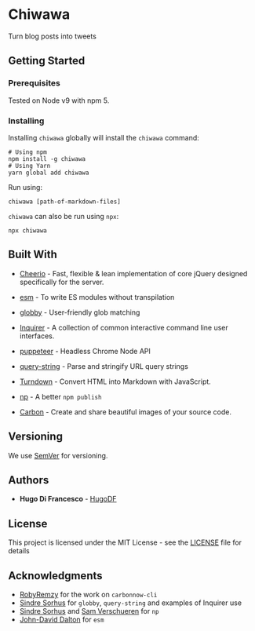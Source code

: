 # Chiwawa

Turn blog posts into tweets

## Getting Started

### Prerequisites

Tested on Node v9 with npm 5.

### Installing

Installing `chiwawa` globally will install the `chiwawa` command:
```
# Using npm
npm install -g chiwawa
# Using Yarn
yarn global add chiwawa
```

Run using:
```
chiwawa [path-of-markdown-files]
```

`chiwawa` can also be run using `npx`:
```
npx chiwawa
```

## Built With

* [Cheerio](https://github.com/cheeriojs/cheerio) - Fast, flexible & lean implementation of core jQuery designed specifically for the server.
* [esm](https://github.com/standard-things/esm) - To write ES modules without transpilation
* [globby](https://github.com/sindresorhus/globby) - User-friendly glob matching
* [Inquirer](https://github.com/SBoudrias/Inquirer.js#readme) - A collection of common interactive command line user interfaces.
* [puppeteer](https://github.com/GoogleChrome/puppeteer) - Headless Chrome Node API
* [query-string](https://github.com/sindresorhus/query-string#readme) - Parse and stringify URL query strings
* [Turndown](https://github.com/domchristie/turndown) - Convert HTML into Markdown with JavaScript.
* [np](https://github.com/sindresorhus/np) - A better `npm publish`

* [Carbon](https://carbon.now.sh/) - Create and share beautiful images of your source code.

## Versioning

We use [SemVer](http://semver.org/) for versioning.

## Authors

* **Hugo Di Francesco** - [HugoDF](https://github.com/HugoDF)

## License

This project is licensed under the MIT License - see the [LICENSE](LICENSE) file for details

## Acknowledgments

* [RobyRemzy](https://github.com/RobyRemzy) for the work on `carbonnow-cli`
* [Sindre Sorhus](https://github.com/sindresorhus) for `globby`, `query-string` and examples of Inquirer use
* [Sindre Sorhus](https://github.com/sindresorhus) and [Sam Verschueren](https://github.com/SamVerschueren) for `np`
* [John-David Dalton](https://github.com/jdalton) for `esm`

